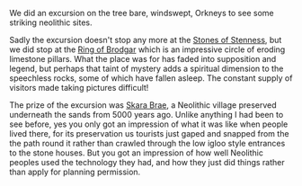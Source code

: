 We did an excursion on the tree bare, windswept, Orkneys to see some striking
neolithic sites.

Sadly the excursion doesn't stop any more at the
[Stones of Stenness](https://www.historicenvironment.scot/visit-a-place/places/stones-of-stenness-circle-and-henge/), but we did stop at the
[Ring of Brodgar](https://www.historicenvironment.scot/visit-a-place/places/ring-of-brodgar-stone-circle-and-henge/)
which is an impressive circle of eroding limestone pillars. What the place was for
has faded into supposition and legend, but perhaps that taint of mystery adds a
spiritual dimension to the speechless rocks, some of which have fallen asleep.
The constant supply of visitors made taking pictures difficult!

The prize of the excursion was
[Skara Brae](https://www.historicenvironment.scot/visit-a-place/places/skara-brae/),
a Neolithic village preserved underneath the sands from 5000 years ago.
Unlike anything I had been to see before, yes you only got an impression of
what it was like when people lived there, for its preservation us tourists just
gaped and snapped from the the path round it rather than crawled through
the low igloo style entrances to the stone houses. But you got an impression
of how well Neolithic peoples used the technology they had, and how
they just did things rather than apply for planning permission.
